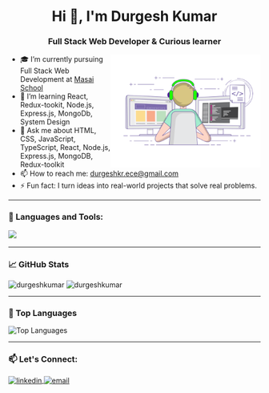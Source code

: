 <h1 align="center">Hi 👋, I'm Durgesh Kumar</h1>
<h3 align="center">Full Stack Web Developer & Curious learner</h3>

<img align="right" alt="Coding" width="300" src="https://raw.githubusercontent.com/devSouvik/devSouvik/master/gif3.gif">


- 🎓 I’m currently pursuing Full Stack Web Development at [Masai School](https://www.masaischool.com)
- 🌱 I’m learning React, Redux-tookit, Node.js, Express.js, MongoDb, System Design 
- 💬 Ask me about HTML, CSS, JavaScript, TypeScript, React, Node.js, Express.js, MongoDB, Redux-toolkit
- 📫 How to reach me: durgeshkr.ece@gmail.com
- ⚡ Fun fact: I turn ideas into real-world projects that solve real problems.
---

### 🚀 Languages and Tools:

<p align="left">
  <img src="https://skillicons.dev/icons?i=js,ts,react,nodejs,express,mongodb,firebase,tailwind,html,css,git,github,vscode,postman" />
</p>

---

### 📈 GitHub Stats

<p align="left">
  <img src="https://github-readme-stats.vercel.app/api?username=durgeshkr-5&show_icons=true&locale=en" alt="durgeshkumar" />
  <img src="https://github-readme-streak-stats.herokuapp.com/?user=durgeshkr-5" alt="durgeshkumar" />
</p>

---
### 🧠 Top Languages

<p align="left">
  <img src="https://github-readme-stats.vercel.app/api/top-langs/?username=durgeshkr-5&layout=compact&theme=radical" alt="Top Languages" />
</p>

---


### 📫 Let's Connect:

<p align="left">
  <a href="https://www.linkedin.com/in/durgeshkr5/" target="_blank">
    <img align="center" src="https://skillicons.dev/icons?i=linkedin" alt="linkedin" />
  </a>
  <a href="mailto:durgeshkr.ece@gmail.com" target="_blank">
    <img align="center" src="https://skillicons.dev/icons?i=gmail" alt="email" />
  </a>
</p>

